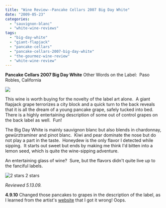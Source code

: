 ```yaml
---
title: "Wine Review--Pancake Cellars 2007 Big Day White"
date: "2009-05-23"
categories:
  - "sauvignon-blanc"
  - "white-wine-reviews"
tags:
  - "big-day-white"
  - "giant-flapjack"
  - "pancake-cellars"
  - "pancake-cellars-2007-big-day-white"
  - "the-gourmez-wine-review"
  - "white-wine-review"
---
```


**Pancake Cellars 2007 Big Day White** Other Words on the Label:  Paso Robles, California

![](http://www.rebeccagomezfarrell.com/photos/Picture049forblog.jpg)

This wine is worth buying for the novelty of the label art alone.  A giant flapjack grape terrorizes a city block and a quick turn to the back reveals that it is all the dream of a young pancake grape, safely tucked into bed.  There is a highly entertaining description of some out of control grapes on the back label as well.  Fun!

The Big Day White is mainly sauvignon blanc but also blends in chardonnay, gewürztraminer and pinot blanc.  Kiwi and pear dominate the nose but do not play a part in the taste.  Honeydew is the only flavor I detected while sipping.  It starts out sweet but ends by making me think I'd bitten into a lemon seed, which is quite the wine-sipping adventure.

An entertaining glass of wine?  Sure, but the flavors didn't quite live up to the fanciful labels.




<div class="caption">

![2 stars](http://www.rebeccagomezfarrell.com/wp-content/uploads/2009/02/rating_chicken11.gif "rating_chicken11") 2 stars</div>


_Reviewed 5.13.09._

**4.9.10** Changed those pancakes to grapes in the description of the label, as I learned from the artist's [website](http://geneploss.blogspot.com/2008/09/pancake-cellars-grape-attack.html) that I got it wrong! Oops.
